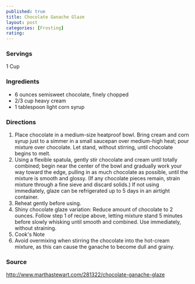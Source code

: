 ```yaml
---
published: true
title: Chocolate Ganache Glaze
layout: post
categories: [Frosting]
rating: 
---
```

### Servings
1 Cup

### Ingredients
- 6 ounces semisweet chocolate, finely chopped
- 2/3 cup heavy cream
- 1 tablespoon light corn syrup


### Directions
1. Place chocolate in a medium-size heatproof bowl. Bring cream and corn syrup just to a simmer in a small saucepan over medium-high heat; pour mixture over chocolate. Let stand, without stirring, until chocolate begins to melt.
2. Using a flexible spatula, gently stir chocolate and cream until totally combined; begin near the center of the bowl and gradually work your way toward the edge, pulling in as much chocolate as possible, until the mixture is smooth and glossy. (If any chocolate pieces remain, strain mixture through a fine sieve and discard solids.) If not using immediately, glaze can be refrigerated up to 5 days in an airtight container.
3. Reheat gently before using.
4. Shiny chocolate glaze variation: Reduce amount of chocolate to 2 ounces. Follow step 1 of recipe above, letting mixture stand 5 minutes before slowly whisking until smooth and combined. Use immediately, without straining.
5. Cook's Note
6. Avoid overmixing when stirring the chocolate into the hot-cream mixture, as this can cause the ganache to become dull and grainy.

### Source
<a href="http://www.marthastewart.com/281322/chocolate-ganache-glaze" target="new">http://www.marthastewart.com/281322/chocolate-ganache-glaze</a>
